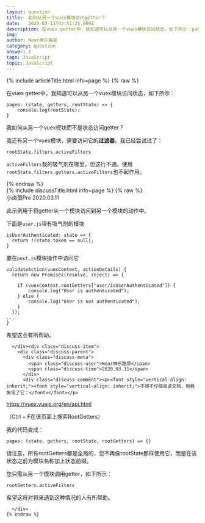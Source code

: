 ```yaml
---
layout: question
title:  如何从另一个vuex模块访问getter？
date:   2020-03-11T03:51:25.000Z
description: 在vuex getter中，我知道可以从另一个vuex模块访问状态，如下所示：pages  (state, getters, rootState) =...
img: 
author: Near神乐路易
category: question
answer: 2
tags: JavaScript
topic: JavaScript
---
```

<div class="article-root">
  <div class="article">
    {% include articleTitle.html info=page %}
    {% raw %}
    <div class="article-content"><p><font style="vertical-align: inherit;"><font style="vertical-align: inherit;">在vuex getter中，我知道可以从另一个vuex模块访问状态，如下所示：</font></font></p>

<pre><code>pages: (state, getters, rootState) =&gt; {<font></font>
    console.log(rootState);<font></font>
}<font></font>
</code></pre>

<p><font style="vertical-align: inherit;"><font style="vertical-align: inherit;">我如何从另一个vuex模块而不是状态访问getter？ </font></font></p>

<p><font style="vertical-align: inherit;"><font style="vertical-align: inherit;">我还有另一个vuex模块</font><font style="vertical-align: inherit;">，需要访问它的</font></font><strong><font style="vertical-align: inherit;"><font style="vertical-align: inherit;">过滤器</font></font></strong><font style="vertical-align: inherit;"><font style="vertical-align: inherit;">，我已经尝试过了：</font></font></p>

<pre><code>rootState.filters.activeFilters
</code></pre>

<p><font style="vertical-align: inherit;"></font><code>activeFilters</code><font style="vertical-align: inherit;"><font style="vertical-align: inherit;">我的吸气剂</font><font style="vertical-align: inherit;">在哪里，</font><font style="vertical-align: inherit;">但这行不通。</font><font style="vertical-align: inherit;">使用</font></font><code>rootState.filters.getters.activeFilters</code><font style="vertical-align: inherit;"><font style="vertical-align: inherit;">也不起作用。</font></font></p></div>
    {% endraw %}
  </div>

  <div class="discuss-wrapper">
    {% include discussTitle.html info=page %}
    {% raw %}
    <div class="discuss-item">
        <div class="discuss-parent">
          <div class="discuss-meta">
            <span class="discuss-user">小卤蛋Pro</span>
            <span class="discuss-time">2020.03.11</span>
          </div>
          <div class="discuss-comment"><p><font style="vertical-align: inherit;"><font style="vertical-align: inherit;">此示例用于将getter从一个模块访问到另一个模块的动作中。</font></font></p>

<p><font style="vertical-align: inherit;"><font style="vertical-align: inherit;">下面是</font></font><code>user.js</code><font style="vertical-align: inherit;"><font style="vertical-align: inherit;">带有吸气剂的模块</font></font></p>

<pre><code>isUserAuthenticated: state =&gt; {<font></font>
  return !(state.token == null);<font></font>
}<font></font>
</code></pre>

<p><font style="vertical-align: inherit;"><font style="vertical-align: inherit;">要在</font></font><code>post.js</code><font style="vertical-align: inherit;"><font style="vertical-align: inherit;">模块操作中</font><font style="vertical-align: inherit;">访问它</font></font></p>

<pre><code>validateAction(vuexContext, actionDetails) {<font></font>
  return new Promise((resolve, reject) =&gt; {<font></font>
<font></font>
    if (vuexContext.rootGetters["user/isUserAuthenticated"]) {<font></font>
        console.log("User is authenticated");<font></font>
    } else {<font></font>
        console.log("User is not authenticated");<font></font>
    }<font></font>
  });<font></font>
...<font></font>
}<font></font>
</code></pre>

<p><font style="vertical-align: inherit;"><font style="vertical-align: inherit;">希望这会有所帮助。</font></font></p></div>
        </div>
        
      </div><div class="discuss-item">
        <div class="discuss-parent">
          <div class="discuss-meta">
            <span class="discuss-user">Near神乐路易</span>
            <span class="discuss-time">2020.03.11</span>
          </div>
          <div class="discuss-comment"><p><font style="vertical-align: inherit;"><font style="vertical-align: inherit;">不得不仔细阅读文档，但我发现了它：</font></font></p>

<p><a href="https://vuex.vuejs.org/en/api.html" rel="noreferrer"><font style="vertical-align: inherit;"><font style="vertical-align: inherit;">https://vuex.vuejs.org/en/api.html</font></font></a></p>

<p><font style="vertical-align: inherit;"><font style="vertical-align: inherit;">（Ctrl + F在该页面上搜索RootGetters）</font></font></p>

<p><font style="vertical-align: inherit;"><font style="vertical-align: inherit;">我的代码变成：</font></font></p>

<pre><code>pages: (state, getters, rootState, rootGetters) =&gt; {}
</code></pre>

<p><font style="vertical-align: inherit;"><font style="vertical-align: inherit;">请注意，所有rootGetters都是全局的，您不再像rootState那样使用它，而是在该状态之前为模块名称加上状态前缀。</font></font></p>

<p><font style="vertical-align: inherit;"><font style="vertical-align: inherit;">您只需从另一个模块调用getter，如下所示：</font></font></p>

<pre><code>rootGetters.activeFilters
</code></pre>

<p><font style="vertical-align: inherit;"><font style="vertical-align: inherit;">希望这将对将来遇到这种情况的人有所帮助。</font></font></p></div>
        </div>
        
      </div>
    {% endraw %}
  </div>
<div>
